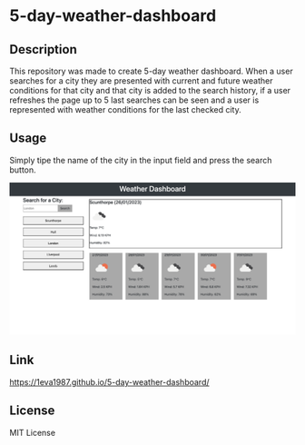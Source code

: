 # 5-day-weather-dashboard

## Description

This repository was made to create 5-day weather dashboard. When a user searches for a city they are presented with current and future weather conditions for that city and that city is added to the search history, if a user refreshes the page up to 5 last searches can be seen and a user is represented with weather conditions for the last checked city.

## Usage

Simply tipe the name of the city in the input field and press the search button.

![image of deployed 5-day-weather-dashboard](./images/screencapture-127-0-0-1-5500-2023-01-26-13_33_50.png)

## Link

https://1eva1987.github.io/5-day-weather-dashboard/

## License

MIT License

